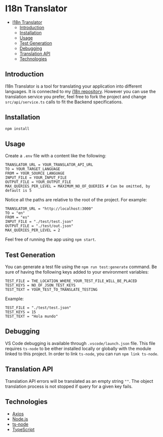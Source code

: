 # I18n Translator

- [I18n Translator](#i18n-translator)
  - [Introduction](#introduction)
  - [Installation](#installation)
  - [Usage](#usage)
  - [Test Generation](#test-generation)
  - [Debugging](#debugging)
  - [Translation API](#translation-api)
  - [Technologies](#technologies)

## Introduction

I18n Translator is a tool for translating your application into different languages. It is connected to my [i18n repository](https://github.com/mgonzalezg9/TranslatorScraper). However you can use the translation service you prefer, feel free to fork the project and change `src/api/service.ts` calls to fit the Backend specifications.

## Installation

```bash
npm install
```

## Usage

Create a `.env` file with a content like the following:

```env
TRANSLATOR_URL = YOUR_TRANSLATOR_API_URL
TO = YOUR_TARGET_LANGUAGE
FROM = YOUR_SOURCE_LANGUAGE
INPUT_FILE = YOUR_INPUT_FILE
OUTPUT_FILE = YOUR_OUTPUT_FILE
MAX_QUERIES_PER_LEVEL = MAXIMUM_NO_OF_QUERIES # Can be omitted, by default is 5
```

Notice all the paths are relative to the root of the project. 
For example:

```env
TRANSLATOR_URL = "http://localhost:3000"
TO = "en"
FROM = "es"
INPUT_FILE = "./test/test.json"
OUTPUT_FILE = "./test/out.json"
MAX_QUERIES_PER_LEVEL = 2
```

Feel free of running the app using `npm start`.

## Test Generation

You can generate a test file using the `npm run test:generate` command. Be sure of having the following keys added to your environment variables:

```env
TEST_FILE = THE_LOCATION_WHERE_YOUR_TEST_FILE_WILL_BE_PLACED
TEST_KEYS = NO_OF_JSON_TEST_KEYS
TEST_TEXT = YOUR_TEST_TO_TRANSLATE_TESTING
```

Example:

```env
TEST_FILE = "./test/test.json"
TEST_KEYS = 15
TEST_TEXT = "Hola mundo"
```

## Debugging

VS Code debugging is available through `.vscode/launch.json` file. This file requires `ts-node` to be either installed locally or globally with the module linked to this project. In order to link `ts-node`, you can run `npm link ts-node`.

## Translation API

Translation API errors will be translated as an empty string `""`. The object translation process is not stopped if query for a given key fails.

## Technologies

- [Axios](https://axios-http.com/es/docs/intro)
- [Node.js](https://nodejs.org/)
- [ts-node](https://www.npmjs.com/package/ts-node)
- [TypeScript](https://www.typescriptlang.org/)